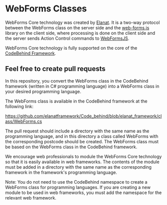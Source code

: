 # WebForms Classes

WebForms Core technology was created by [Elanat](https://elanat.net). It is a two-way protocol between the WebForms class on the server side and the [web-forms.js](https://github.com/elanatframework/Web_forms/blob/elanat_framework/web-forms.js) library on the client side, where processing is done on the client side and the server sends Action Control commands to [WebFormsJS](https://github.com/elanatframework/Web_forms).

WebForms Core technology is fully supported on the core of the [CodeBehind Framework](https://github.com/elanatframework/Code_behind).

## Feel free to create pull requests
In this repository, you convert the WebForms class in the CodeBehind framework (written in C# programming language) into a WebForms class in your desired programming language.

The WebForms class is available in the CodeBehind framework at the following link:

https://github.com/elanatframework/Code_behind/blob/elanat_framework/class/WebForms.cs

The pull request should include a directory with the same name as the programming language, and in this directory a class called WebForms with the corresponding postcode should be created. The WebForms class must be based on the WebForms class in the CodeBehind framework.

We encourage web professionals to module the WebForms Core technology so that it is easily available in web frameworks. The contents of the module must be added in a directory with the same name as the corresponding framework in the framework's programming language.

Note: You do not need to use the CodeBehind namespace to create a WebForms class for programming languages. If you are creating a new module to be used in web frameworks, you must add the namespace for the relevant web framework.
